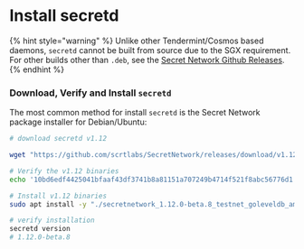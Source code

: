 # Install secretd

{% hint style="warning" %}
Unlike other Tendermint/Cosmos based daemons, `secretd` cannot be built from source due to the SGX requirement. For other builds other than `.deb`, see the [Secret Network Github Releases](https://github.com/scrtlabs/SecretNetwork/releases).
{% endhint %}

### Download, Verify and Install `secretd` <a href="#_1-download-the-secret-network-package-installer-for-debian-ubuntu" id="_1-download-the-secret-network-package-installer-for-debian-ubuntu"></a>

The most common method for install `secretd` is the Secret Network package installer for Debian/Ubuntu:

```bash
# download secretd v1.12

wget "https://github.com/scrtlabs/SecretNetwork/releases/download/v1.12.0-beta.8/secretnetwork_1.12.0-beta.8_testnet_goleveldb_amd64.deb"

# Verify the v1.12 binaries
echo '10bd6edf4425041bfaaf43df3741b8a81151a707249b4714f521f8abc56776d1 secretnetwork_1.12.0-beta.8_testnet_goleveldb_amd64.deb' | sha256sum --check

# Install v1.12 binaries
sudo apt install -y "./secretnetwork_1.12.0-beta.8_testnet_goleveldb_amd64.deb"

# verify installation
secretd version
# 1.12.0-beta.8

```

